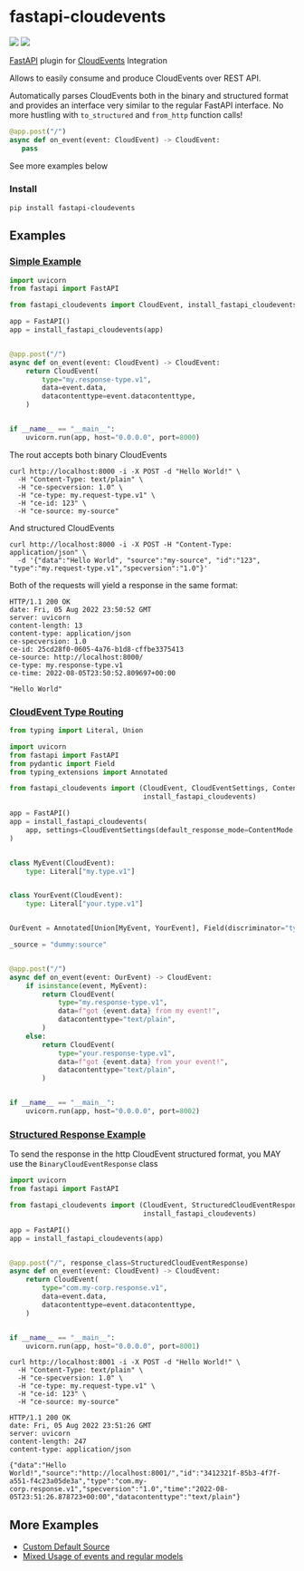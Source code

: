 # fastapi-cloudevents

[![](https://github.com/sasha-tkachev/fastapi-cloudevents/actions/workflows/main.yaml/badge.svg)](https://github.com/sasha-tkachev/fastapi-cloudevents/actions/workflows/main.yaml)
[![](https://img.shields.io/badge/coverage-100%25-brightgreen)](https://github.com/sasha-tkachev/fastapi-cloudevents/blob/main/tests/test_docs.py#L35)

[FastAPI](https://fastapi.tiangolo.com/) plugin for [CloudEvents](https://cloudevents.io/) Integration

Allows to easily consume and produce CloudEvents over REST API.

Automatically parses CloudEvents both in the binary and structured format and
provides an interface very similar to the regular FastAPI interface. No more
hustling with `to_structured` and `from_http` function calls!

 ```python
@app.post("/")
async def on_event(event: CloudEvent) -> CloudEvent:
    pass
```

See more examples below

### Install

```shell script
pip install fastapi-cloudevents
```

## Examples

### [Simple Example](examples/simple_server)

```python
import uvicorn
from fastapi import FastAPI

from fastapi_cloudevents import CloudEvent, install_fastapi_cloudevents

app = FastAPI()
app = install_fastapi_cloudevents(app)


@app.post("/")
async def on_event(event: CloudEvent) -> CloudEvent:
    return CloudEvent(
        type="my.response-type.v1",
        data=event.data,
        datacontenttype=event.datacontenttype,
    )


if __name__ == "__main__":
    uvicorn.run(app, host="0.0.0.0", port=8000)
```

The rout accepts both binary CloudEvents

```shell script
curl http://localhost:8000 -i -X POST -d "Hello World!" \
  -H "Content-Type: text/plain" \
  -H "ce-specversion: 1.0" \
  -H "ce-type: my.request-type.v1" \
  -H "ce-id: 123" \
  -H "ce-source: my-source"
```

And structured CloudEvents

```shell script
curl http://localhost:8000 -i -X POST -H "Content-Type: application/json" \
  -d '{"data":"Hello World", "source":"my-source", "id":"123", "type":"my.request-type.v1","specversion":"1.0"}'
```

Both of the requests will yield a response in the same format:

```text
HTTP/1.1 200 OK
date: Fri, 05 Aug 2022 23:50:52 GMT
server: uvicorn
content-length: 13
content-type: application/json
ce-specversion: 1.0
ce-id: 25cd28f0-0605-4a76-b1d8-cffbe3375413
ce-source: http://localhost:8000/
ce-type: my.response-type.v1
ce-time: 2022-08-05T23:50:52.809697+00:00

"Hello World"
```

### [CloudEvent Type Routing](examples/type_routing)

```python
from typing import Literal, Union

import uvicorn
from fastapi import FastAPI
from pydantic import Field
from typing_extensions import Annotated

from fastapi_cloudevents import (CloudEvent, CloudEventSettings, ContentMode,
                                 install_fastapi_cloudevents)

app = FastAPI()
app = install_fastapi_cloudevents(
    app, settings=CloudEventSettings(default_response_mode=ContentMode.structured)
)


class MyEvent(CloudEvent):
    type: Literal["my.type.v1"]


class YourEvent(CloudEvent):
    type: Literal["your.type.v1"]


OurEvent = Annotated[Union[MyEvent, YourEvent], Field(discriminator="type")]

_source = "dummy:source"


@app.post("/")
async def on_event(event: OurEvent) -> CloudEvent:
    if isinstance(event, MyEvent):
        return CloudEvent(
            type="my.response-type.v1",
            data=f"got {event.data} from my event!",
            datacontenttype="text/plain",
        )
    else:
        return CloudEvent(
            type="your.response-type.v1",
            data=f"got {event.data} from your event!",
            datacontenttype="text/plain",
        )


if __name__ == "__main__":
    uvicorn.run(app, host="0.0.0.0", port=8002)
```

### [Structured Response Example](examples/structured_response_server)

To send the response in the http CloudEvent structured format, you MAY use the
 `BinaryCloudEventResponse` class

```python
import uvicorn
from fastapi import FastAPI

from fastapi_cloudevents import (CloudEvent, StructuredCloudEventResponse,
                                 install_fastapi_cloudevents)

app = FastAPI()
app = install_fastapi_cloudevents(app)


@app.post("/", response_class=StructuredCloudEventResponse)
async def on_event(event: CloudEvent) -> CloudEvent:
    return CloudEvent(
        type="com.my-corp.response.v1",
        data=event.data,
        datacontenttype=event.datacontenttype,
    )


if __name__ == "__main__":
    uvicorn.run(app, host="0.0.0.0", port=8001)

```

```shell script
curl http://localhost:8001 -i -X POST -d "Hello World!" \
  -H "Content-Type: text/plain" \
  -H "ce-specversion: 1.0" \
  -H "ce-type: my.request-type.v1" \
  -H "ce-id: 123" \
  -H "ce-source: my-source"
```

```text
HTTP/1.1 200 OK
date: Fri, 05 Aug 2022 23:51:26 GMT
server: uvicorn
content-length: 247
content-type: application/json

{"data":"Hello World!","source":"http://localhost:8001/","id":"3412321f-85b3-4f7f-a551-f4c23a05de3a","type":"com.my-corp.response.v1","specversion":"1.0","time":"2022-08-05T23:51:26.878723+00:00","datacontenttype":"text/plain"}
```

## More Examples

* [Custom Default Source](examples/custom_default_source)
* [Mixed Usage of events and regular models](examples/events_and_basemodels_mixed)

